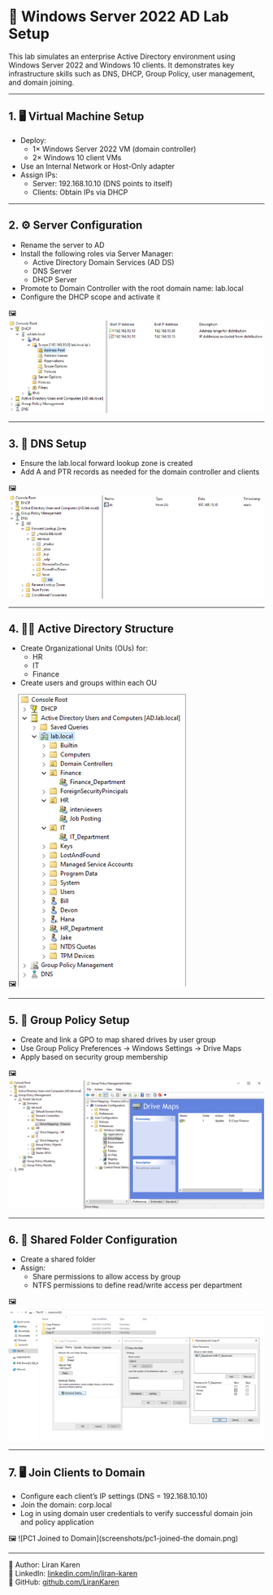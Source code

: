 # 🧪 Windows Server 2022 AD Lab Setup

This lab simulates an enterprise Active Directory environment using Windows Server 2022 and Windows 10 clients. It demonstrates key infrastructure skills such as DNS, DHCP, Group Policy, user management, and domain joining.

---

## 1. 🖥️ Virtual Machine Setup

- Deploy:
  - 1× Windows Server 2022 VM (domain controller)
  - 2× Windows 10 client VMs
- Use an Internal Network or Host-Only adapter
- Assign IPs:
  - Server: 192.168.10.10 (DNS points to itself)
  - Clients: Obtain IPs via DHCP

---

## 2. ⚙️ Server Configuration

- Rename the server to AD
- Install the following roles via Server Manager:
  - Active Directory Domain Services (AD DS)
  - DNS Server
  - DHCP Server
- Promote to Domain Controller with the root domain name:
  lab.local
- Configure the DHCP scope and activate it

🖼️ ![DHCP Scope Configuration](screenshots/Scope.png)

---

## 3. 🔧 DNS Setup

- Ensure the lab.local forward lookup zone is created
- Add A and PTR records as needed for the domain controller and clients

🖼️ ![DNS Configuration](screenshots/DNS.png)

---

## 4. 🧑‍💻 Active Directory Structure

- Create Organizational Units (OUs) for:
  - HR
  - IT
  - Finance
- Create users and groups within each OU

🖼️ ![OU Structure](screenshots/OU-Structure.png)

---

## 5. 🧷 Group Policy Setup

- Create and link a GPO to map shared drives by user group
- Use Group Policy Preferences → Windows Settings → Drive Maps
- Apply based on security group membership

🖼️ ![GPO Drive Mapping](screenshots/GPO-Drive-Mapping.png)

---

## 6. 📂 Shared Folder Configuration

- Create a shared folder
- Assign:
  - Share permissions to allow access by group
  - NTFS permissions to define read/write access per department

🖼️ ![Folder Sharing](screenshots/Folder-Sharing-NTFS.png)  

---

## 7. 🖥️ Join Clients to Domain

- Configure each client’s IP settings (DNS = 192.168.10.10)
- Join the domain: corp.local
- Log in using domain user credentials to verify successful domain join and policy application

🖼️ ![PC1 Joined to Domain](screenshots/pc1-joined-the domain.png)

---

📌 Author: Liran Karen  
🔗 LinkedIn: [linkedin.com/in/liran-karen](https://www.linkedin.com/in/liran-karen)  
📁 GitHub: [github.com/LiranKaren](https://github.com/LiranKaren)
